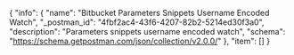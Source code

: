 {
  "info": {
    "name": "Bitbucket Parameters Snippets Username Encoded  Watch",
    "_postman_id": "4fbf2ac4-43f6-4207-82b2-5214ed30f3a0",
    "description": "Parameters snippets username encoded  watch",
    "schema": "https://schema.getpostman.com/json/collection/v2.0.0/"
  },
  "item": []
}